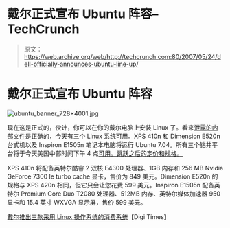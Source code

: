 # 戴尔正式宣布 Ubuntu 阵容–TechCrunch

> 原文：<https://web.archive.org/web/http://techcrunch.com:80/2007/05/24/dell-officially-announces-ubuntu-line-up/>

# 戴尔正式宣布 Ubuntu 阵容

![ubuntu_banner_728×4001.jpg](img/f26b8771cc8c50bc60a70c6e2d6d70c8.png)

现在这是正式的，伙计，你可以在你的戴尔电脑上安装 Linux 了。看来[泄露的内部文件](https://web.archive.org/web/20201020121220/http://crunchgear.com/2007/05/22/dell-weve-got-your-ubuntu-right-here/)是正确的，今天有三个 Linux 系统可用。XPS 410n 和 Dimension E520n 台式机以及 Inspiron E1505n 笔记本电脑将运行 Ubuntu 7.04。所有三个钻井平台将于今天美国中部时间下午 4 点[可用。跳跃之后的定价和规格。](https://web.archive.org/web/20201020121220/http://www.dell.com/content/topics/segtopic.aspx/ubuntu?c=us&cs=19&l=en&s=dhs) 

XPS 410n 将配备英特尔酷睿 2 双核 E4300 处理器、1GB 内存和 256 MB Nvidia GeForce 7300 le turbo cache 显卡，售价为 849 美元。Dimension E520n 的规格与 XPS 420n 相同，但它只会让您花费 599 美元。Inspiron E1505n 配备英特尔 Premium Core Duo T2080 处理器、512MB 内存、英特尔媒体加速器 950 显卡和 15.4 英寸 WXVGA 显示屏，售价 599 美元。

[戴尔推出三款采用 Linux 操作系统的消费系统](https://web.archive.org/web/20201020121220/http://www.digitimes.com/news/a20070524PR213.html)【Digi Times】